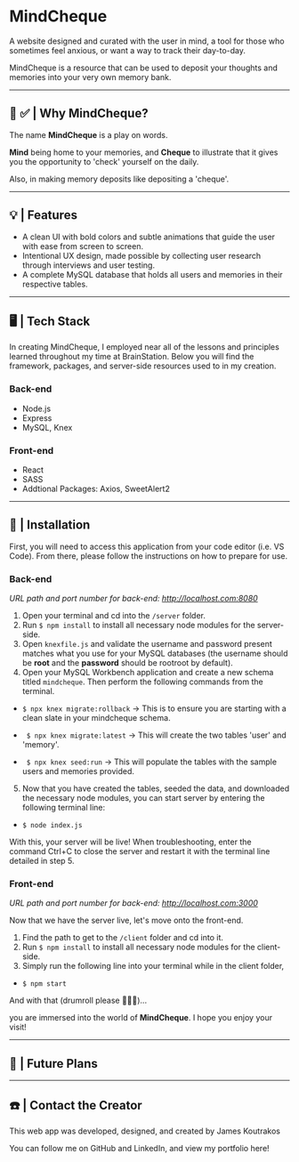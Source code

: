 # **MindCheque**

A website designed and curated with the user in mind, a tool for those who sometimes feel anxious, or want a way to track their day-to-day.

MindCheque is a resource that can be used to deposit your thoughts and memories into your very own memory bank.

---

## **🧠 ✅ | Why MindCheque?**

The name **MindCheque** is a play on words.

**Mind** being home to your memories, and **Cheque** to illustrate that it gives you the opportunity to 'check' yourself on the daily.

Also, in making memory deposits like depositing a 'cheque'.

---

## **💡 | Features**

- A clean UI with bold colors and subtle animations that guide the user with ease from screen to screen.
- Intentional UX design, made possible by collecting user research through interviews and user testing.
- A complete MySQL database that holds all users and memories in their respective tables.

---

## **🖥 | Tech Stack**

In creating MindCheque, I employed near all of the lessons and principles learned throughout my time at BrainStation. Below you will find the framework, packages, and server-side resources used to in my creation.

### **Back-end**

- Node.js
- Express
- MySQL, Knex

### **Front-end**

- React
- SASS
- Addtional Packages: Axios, SweetAlert2

---

## **💾 | Installation**

First, you will need to access this application from your code editor (i.e. VS Code). From there, please follow the instructions on how to prepare for use.

### **Back-end**

_URL path and port number for back-end: http://localhost.com:8080_

1. Open your terminal and cd into the `/server` folder.
2. Run `$ npm install` to install all necessary node modules for the server-side.
3. Open `knexfile.js` and validate the username and password present matches what you use for your MySQL databases (the username should be **root** and the **password** should be rootroot by default).
4. Open your MySQL Workbench application and create a new schema titled `mindcheque`. Then perform the following commands from the terminal.

- `$ npx knex migrate:rollback` -> This is to ensure you are starting with a clean slate in your mindcheque schema.

- ` $ npx knex migrate:latest` -> This will create the two tables 'user' and 'memory'.

- ` $ npx knex seed:run` -> This will populate the tables with the sample users and memories provided.

5. Now that you have created the tables, seeded the data, and downloaded the necessary node modules, you can start server by entering the following terminal line:

- `$ node index.js`

With this, your server will be live! When troubleshooting, enter the command Ctrl+C to close the server and restart it with the terminal line detailed in step 5.

### **Front-end**

_URL path and port number for back-end: http://localhost.com:3000_

Now that we have the server live, let's move onto the front-end.

1. Find the path to get to the `/client` folder and cd into it.
2. Run `$ npm install` to install all necessary node modules for the client-side.
3. Simply run the following line into your terminal while in the client folder,

- `$ npm start`

And with that (drumroll please 🥁🥁🥁)...

you are immersed into the world of **MindCheque**. I hope you enjoy your visit!

---

## **🔮 | Future Plans**

---

## **☎️ | Contact the Creator**

This web app was developed, designed, and created by James Koutrakos

You can follow me on GitHub and LinkedIn, and view my portfolio here!
